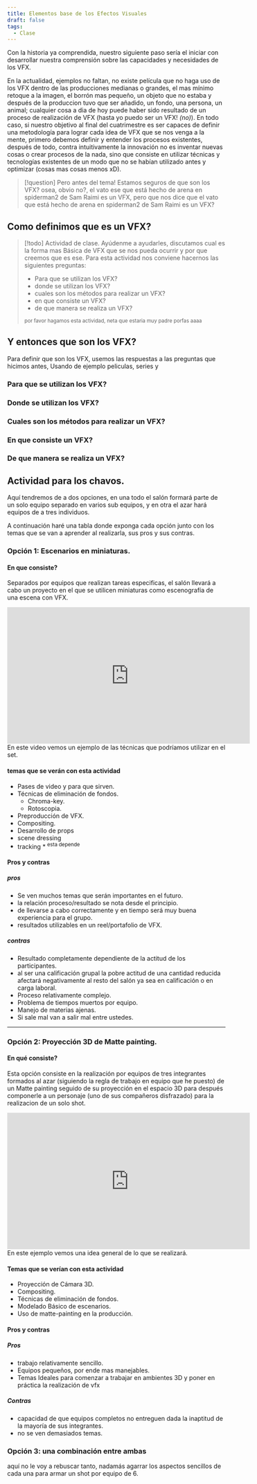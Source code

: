 ```yaml
---
title: Elementos base de los Efectos Visuales
draft: false
tags:
  - Clase
---
```

 
Con la historia ya comprendida, nuestro siguiente paso sería el iniciar con desarrollar nuestra comprensión sobre las capacidades y necesidades de los VFX.

En la actualidad, ejemplos no faltan, no existe película que no haga uso de los VFX dentro de las producciones medianas o grandes, el mas mínimo retoque a la imagen, el borrón mas pequeño, un objeto que no estaba y después de la produccion tuvo que ser añadido, un fondo, una persona, un animal; cualquier cosa a dia de hoy puede haber sido resultado de un proceso de realización de VFX (hasta yo puedo ser un VFX! *(no)*).
En todo caso, si nuestro objetivo al final del cuatrimestre es ser capaces de definir una metodología para lograr cada idea de VFX que se nos venga a la mente, primero debemos definir y entender los procesos existentes, después de todo, contra intuitivamente la innovación no es inventar nuevas cosas o crear procesos de la nada, sino que consiste en utilizar técnicas y tecnologías existentes de un modo que no se habían utilizado antes y optimizar (cosas mas cosas menos xD).


>[!question] Pero antes del tema!
>Estamos seguros de que son los VFX? osea, obvio no?, el vato ese que está hecho de arena en spiderman2 de Sam Raimi es un VFX, pero que nos dice que el vato que está hecho de arena en spiderman2 de Sam Raimi es un VFX? 

## Como definimos que es un VFX?

>[!todo] Actividad de clase.
>Ayúdenme a ayudarles, discutamos cual es la forma mas Básica de VFX que se nos pueda ocurrir y por que creemos que es ese.
>Para esta actividad nos conviene hacernos las siguientes preguntas:
>	- Para que se utilizan los VFX?
>	- donde se utilizan los VFX?
>	- cuales son los métodos para realizar un VFX?
>	- en que consiste un VFX?
>	- de que manera se realiza un VFX?
>	
><sub>por favor hagamos esta actividad, neta que estaria muy padre porfas aaaa  </sub>

## Y entonces que son los VFX?

Para definir que son los VFX, usemos las respuestas a las preguntas que hicimos antes, Usando de ejemplo peliculas, series y  

### Para que se utilizan los VFX?


### Donde se utilizan los VFX?


### Cuales son los métodos para realizar un VFX?


### En que consiste un VFX?


### De que manera se realiza un VFX?


## Actividad para los chavos.

Aquí tendremos de a dos opciones, en una todo el salón formará parte de un solo equipo separado en varios sub equipos, y en otra el azar hará equipos de a tres individuos.

A continuación haré una tabla donde exponga cada opción junto con los temas que se van a aprender al realizarla, sus pros y sus contras.

### Opción 1: Escenarios en miniaturas.

#### En que consiste?
Separados por equipos que realizan tareas especificas, el salón llevará a cabo un proyecto en el que se utilicen miniaturas como escenografía de una escena con VFX.

<iframe width="560" height="315" src="https://www.youtube.com/embed/BC9-qUmsBUo?si=YYUbaIw_-bk8zMxk" title="YouTube video player" frameborder="0" allow="accelerometer; autoplay; clipboard-write; encrypted-media; gyroscope; picture-in-picture; web-share" referrerpolicy="strict-origin-when-cross-origin" allowfullscreen></iframe>
En este video vemos un ejemplo de las técnicas que podríamos utilizar en el set.

#### temas que se verán con esta actividad

- Pases de video y para que sirven.
- Técnicas de eliminación de fondos.
	- Chroma-key.
	- Rotoscopia.
- Preproducción de VFX.
- Compositing.
- Desarrollo de props
- scene dressing
- tracking  * <sup>esta depende</sup>
#### Pros y contras

##### pros

- Se ven muchos temas que serán importantes en el futuro.
- la relación proceso/resultado se nota desde el principio.
- de llevarse a cabo correctamente y en tiempo será muy buena experiencia para el grupo.
- resultados utilizables en un reel/portafolio de VFX.
##### contras

- Resultado completamente dependiente de la actitud de los participantes.
- al ser una calificación grupal la pobre actitud de una cantidad reducida afectará negativamente al resto del salón ya sea en calificación o en carga laboral.
- Proceso relativamente complejo.
- Problema de tiempos muertos por equipo.
- Manejo de materias ajenas.
- Si sale mal van a salir mal entre ustedes.

---
### Opción 2: Proyección 3D de Matte painting.

#### En qué consiste?

Esta opción consiste en la realización por equipos de tres integrantes formados al azar (siguiendo la regla de trabajo en equipo que he puesto) de un Matte painting seguido de su proyección en el espacio 3D para después componerle a un personaje (uno de sus compañeros disfrazado) para la realizacion de un solo shot.

<iframe width="560" height="315" src="https://www.youtube.com/embed/psoAsZ_sS-A?si=ZJJsbu5RXK_hWS9b" title="YouTube video player" frameborder="0" allow="accelerometer; autoplay; clipboard-write; encrypted-media; gyroscope; picture-in-picture; web-share" referrerpolicy="strict-origin-when-cross-origin" allowfullscreen></iframe>
En este ejemplo vemos una idea general de lo que se realizará.

#### Temas que se verían con esta actividad

- Proyección de Cámara 3D.
- Compositing.
- Técnicas de eliminación de fondos.
- Modelado Básico de escenarios.
- Uso de matte-painting en la producción.

#### Pros y contras

##### Pros

- trabajo relativamente sencillo.
- Equipos pequeños, por ende mas manejables.
- Temas Ideales para comenzar a trabajar en ambientes 3D y poner en práctica la realización de vfx

##### Contras

- capacidad de que equipos completos no entreguen dada la inaptitud de la mayoría de sus integrantes.
- no se ven demasiados temas.

### Opción 3: una combinación entre ambas

aquí no le voy a rebuscar tanto, nadamás agarrar los aspectos sencillos de cada una para armar un shot por equipo de 6.